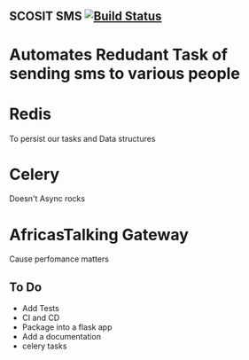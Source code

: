 ## SCOSIT SMS [![Build Status](https://travis-ci.org/Piusdan/scosit-sms.svg?branch=dev)](https://travis-ci.org/Piusdan/scosit-sms)
# Automates Redudant Task of sending sms to various people

# Redis
To persist our tasks and Data structures

# Celery
Doesn't Async rocks 

# AfricasTalking Gateway
Cause perfomance matters

## To Do
* Add Tests
* CI and CD
* Package into a flask app
* Add a documentation
* celery tasks